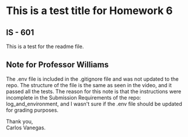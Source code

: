 # This is a test title for Homework 6

## IS - 601

This is a test for the readme file.

## Note for Professor Williams

The .env file is included in the .gitignore file and was not updated to the repo. The structure of the file is the same as seen in the video, and it passed all the tests. The reason for this note is that the instructions were incomplete in the Submission Requirements of the repo: log_and_environment, and I wasn't sure if the .env file should be updated for grading purposes.

Thank you,  
Carlos Vanegas.